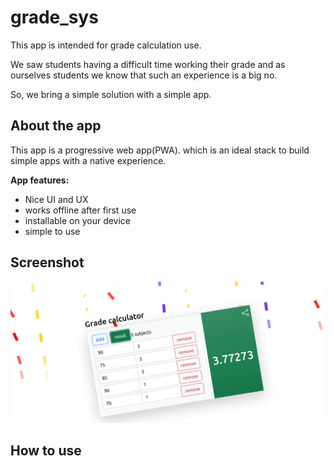 # grade_sys

<p> This app is intended for grade calculation use. </p>
<p> We saw students having a difficult time working their 
grade and as ourselves students we know that
such an experience is a big no.</p>
<p>So, we bring a simple solution with a simple app. </p>

## About the app
 <p> This app is a progressive web app(PWA).
which is an ideal stack to build simple apps with a native experience.</p>
<b> App features:</b>
<ul>
<li>Nice UI and UX</li>
<li>works offline after first use</li>
<li>installable on your device</li>
<li>simple to use</li>
</ul>


## Screenshot

<img src="Screenshot-of-app.png" alt="screenshot"/>


## How to use

